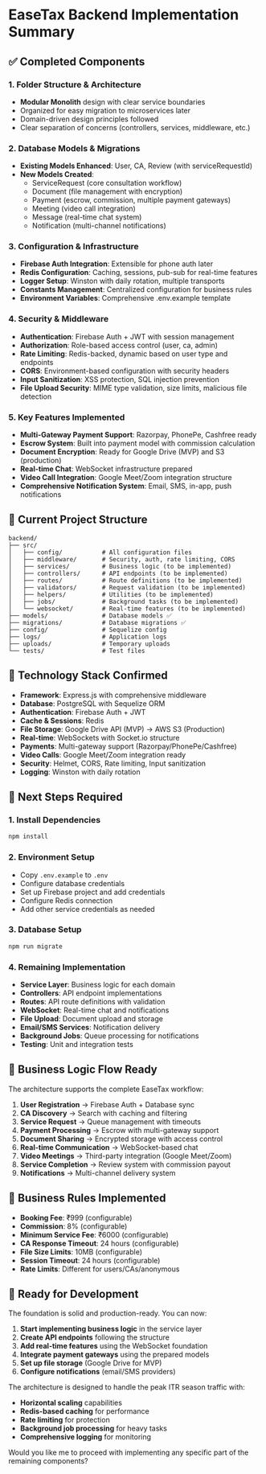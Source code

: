 # EaseTax Backend Implementation Summary

## ✅ Completed Components

### 1. **Folder Structure & Architecture**
- **Modular Monolith** design with clear service boundaries
- Organized for easy migration to microservices later
- Domain-driven design principles followed
- Clear separation of concerns (controllers, services, middleware, etc.)

### 2. **Database Models & Migrations**
- **Existing Models Enhanced**: User, CA, Review (with serviceRequestId)
- **New Models Created**:
  - ServiceRequest (core consultation workflow)
  - Document (file management with encryption)
  - Payment (escrow, commission, multiple payment gateways)
  - Meeting (video call integration)
  - Message (real-time chat system)
  - Notification (multi-channel notifications)

### 3. **Configuration & Infrastructure**
- **Firebase Auth Integration**: Extensible for phone auth later
- **Redis Configuration**: Caching, sessions, pub-sub for real-time features
- **Logger Setup**: Winston with daily rotation, multiple transports
- **Constants Management**: Centralized configuration for business rules
- **Environment Variables**: Comprehensive .env.example template

### 4. **Security & Middleware**
- **Authentication**: Firebase Auth + JWT with session management
- **Authorization**: Role-based access control (user, ca, admin)
- **Rate Limiting**: Redis-backed, dynamic based on user type and endpoints
- **CORS**: Environment-based configuration with security headers
- **Input Sanitization**: XSS protection, SQL injection prevention
- **File Upload Security**: MIME type validation, size limits, malicious file detection

### 5. **Key Features Implemented**
- **Multi-Gateway Payment Support**: Razorpay, PhonePe, Cashfree ready
- **Escrow System**: Built into payment model with commission calculation
- **Document Encryption**: Ready for Google Drive (MVP) and S3 (production)
- **Real-time Chat**: WebSocket infrastructure prepared
- **Video Call Integration**: Google Meet/Zoom integration structure
- **Comprehensive Notification System**: Email, SMS, in-app, push notifications

## 📁 Current Project Structure

```
backend/
├── src/
│   ├── config/           # All configuration files
│   ├── middleware/       # Security, auth, rate limiting, CORS
│   ├── services/         # Business logic (to be implemented)
│   ├── controllers/      # API endpoints (to be implemented)
│   ├── routes/           # Route definitions (to be implemented)
│   ├── validators/       # Request validation (to be implemented)
│   ├── helpers/          # Utilities (to be implemented)
│   ├── jobs/             # Background tasks (to be implemented)
│   └── websocket/        # Real-time features (to be implemented)
├── models/               # Database models ✅
├── migrations/           # Database migrations ✅
├── config/               # Sequelize config
├── logs/                 # Application logs
├── uploads/              # Temporary uploads
└── tests/                # Test files
```

## 🔧 Technology Stack Confirmed

- **Framework**: Express.js with comprehensive middleware
- **Database**: PostgreSQL with Sequelize ORM
- **Authentication**: Firebase Auth + JWT
- **Cache & Sessions**: Redis
- **File Storage**: Google Drive API (MVP) → AWS S3 (Production)
- **Real-time**: WebSockets with Socket.io structure
- **Payments**: Multi-gateway support (Razorpay/PhonePe/Cashfree)
- **Video Calls**: Google Meet/Zoom integration ready
- **Security**: Helmet, CORS, Rate limiting, Input sanitization
- **Logging**: Winston with daily rotation

## 🎯 Next Steps Required

### 1. **Install Dependencies**
```bash
npm install
```

### 2. **Environment Setup**
- Copy `.env.example` to `.env`
- Configure database credentials
- Set up Firebase project and add credentials
- Configure Redis connection
- Add other service credentials as needed

### 3. **Database Setup**
```bash
npm run migrate
```

### 4. **Remaining Implementation**
- **Service Layer**: Business logic for each domain
- **Controllers**: API endpoint implementations
- **Routes**: API route definitions with validation
- **WebSocket**: Real-time chat and notifications
- **File Upload**: Document upload and storage
- **Email/SMS Services**: Notification delivery
- **Background Jobs**: Queue processing for notifications
- **Testing**: Unit and integration tests

## 🔄 Business Logic Flow Ready

The architecture supports the complete EaseTax workflow:

1. **User Registration** → Firebase Auth + Database sync
2. **CA Discovery** → Search with caching and filtering
3. **Service Request** → Queue management with timeouts
4. **Payment Processing** → Escrow with multi-gateway support
5. **Document Sharing** → Encrypted storage with access control
6. **Real-time Communication** → WebSocket-based chat
7. **Video Meetings** → Third-party integration (Google Meet/Zoom)
8. **Service Completion** → Review system with commission payout
9. **Notifications** → Multi-channel delivery system

## 💼 Business Rules Implemented

- **Booking Fee**: ₹999 (configurable)
- **Commission**: 8% (configurable)
- **Minimum Service Fee**: ₹6000 (configurable)
- **CA Response Timeout**: 24 hours (configurable)
- **File Size Limits**: 10MB (configurable)
- **Session Timeout**: 24 hours (configurable)
- **Rate Limits**: Different for users/CAs/anonymous

## 🚀 Ready for Development

The foundation is solid and production-ready. You can now:

1. **Start implementing business logic** in the service layer
2. **Create API endpoints** following the structure
3. **Add real-time features** using the WebSocket foundation
4. **Integrate payment gateways** using the prepared models
5. **Set up file storage** (Google Drive for MVP)
6. **Configure notifications** (email/SMS providers)

The architecture is designed to handle the peak ITR season traffic with:
- **Horizontal scaling** capabilities
- **Redis-based caching** for performance
- **Rate limiting** for protection
- **Background job processing** for heavy tasks
- **Comprehensive logging** for monitoring

Would you like me to proceed with implementing any specific part of the remaining components?